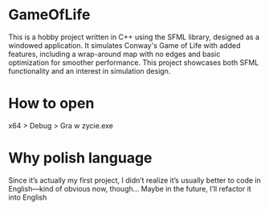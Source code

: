 # GameOfLife
This is a hobby project written in C++ using the SFML library, designed as a windowed application. It simulates Conway's Game of Life with added features, including a wrap-around map with no edges and basic optimization for smoother performance. This project showcases both SFML functionality and an interest in simulation design.

# How to open
x64 > Debug > Gra w zycie.exe

# Why polish language
Since it’s actually my first project, I didn’t realize it’s usually better to code in English—kind of obvious now, though… Maybe in the future, I’ll refactor it into English

